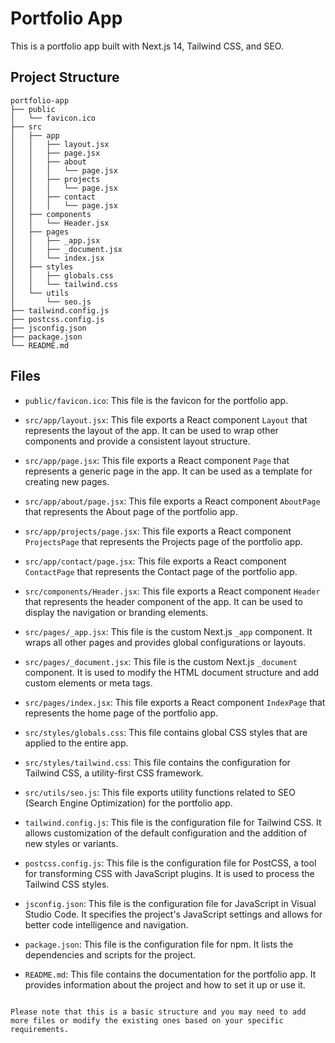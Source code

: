 # Portfolio App

This is a portfolio app built with Next.js 14, Tailwind CSS, and SEO.

## Project Structure

```
portfolio-app
├── public
│   └── favicon.ico
├── src
│   ├── app
│   │   ├── layout.jsx
│   │   ├── page.jsx
│   │   ├── about
│   │   │   └── page.jsx
│   │   ├── projects
│   │   │   └── page.jsx
│   │   ├── contact
│   │   │   └── page.jsx
│   ├── components
│   │   └── Header.jsx
│   ├── pages
│   │   ├── _app.jsx
│   │   ├── _document.jsx
│   │   └── index.jsx
│   ├── styles
│   │   ├── globals.css
│   │   └── tailwind.css
│   └── utils
│       └── seo.js
├── tailwind.config.js
├── postcss.config.js
├── jsconfig.json
├── package.json
└── README.md
```

## Files

- `public/favicon.ico`: This file is the favicon for the portfolio app.

- `src/app/layout.jsx`: This file exports a React component `Layout` that represents the layout of the app. It can be used to wrap other components and provide a consistent layout structure.

- `src/app/page.jsx`: This file exports a React component `Page` that represents a generic page in the app. It can be used as a template for creating new pages.

- `src/app/about/page.jsx`: This file exports a React component `AboutPage` that represents the About page of the portfolio app.

- `src/app/projects/page.jsx`: This file exports a React component `ProjectsPage` that represents the Projects page of the portfolio app.

- `src/app/contact/page.jsx`: This file exports a React component `ContactPage` that represents the Contact page of the portfolio app.

- `src/components/Header.jsx`: This file exports a React component `Header` that represents the header component of the app. It can be used to display the navigation or branding elements.

- `src/pages/_app.jsx`: This file is the custom Next.js `_app` component. It wraps all other pages and provides global configurations or layouts.

- `src/pages/_document.jsx`: This file is the custom Next.js `_document` component. It is used to modify the HTML document structure and add custom elements or meta tags.

- `src/pages/index.jsx`: This file exports a React component `IndexPage` that represents the home page of the portfolio app.

- `src/styles/globals.css`: This file contains global CSS styles that are applied to the entire app.

- `src/styles/tailwind.css`: This file contains the configuration for Tailwind CSS, a utility-first CSS framework.

- `src/utils/seo.js`: This file exports utility functions related to SEO (Search Engine Optimization) for the portfolio app.

- `tailwind.config.js`: This file is the configuration file for Tailwind CSS. It allows customization of the default configuration and the addition of new styles or variants.

- `postcss.config.js`: This file is the configuration file for PostCSS, a tool for transforming CSS with JavaScript plugins. It is used to process the Tailwind CSS styles.

- `jsconfig.json`: This file is the configuration file for JavaScript in Visual Studio Code. It specifies the project's JavaScript settings and allows for better code intelligence and navigation.

- `package.json`: This file is the configuration file for npm. It lists the dependencies and scripts for the project.

- `README.md`: This file contains the documentation for the portfolio app. It provides information about the project and how to set it up or use it.
```

Please note that this is a basic structure and you may need to add more files or modify the existing ones based on your specific requirements.